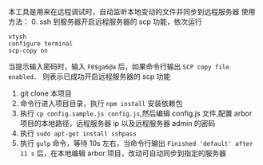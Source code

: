 本工具是用来在远程调试时，自动监听本地变动的文件并同步到远程服务器
使用方法：
0. ssh 到服务器开启远程服务器的 scp 功能，依次运行
```
vtysh
configure terminal
scp-copy on
```
当提示输入密码时，输入 `F8$ga6@a` 后，如果命令行输出 `SCP copy file enabled. ` 则表示已成功开启远程服务器的 scp 功能
1. git clone 本项目
2. 命令行进入项目目录，执行 `npm install` 安装依赖包
3. 执行 `cp config.sample.js config.js`,然后编辑 config.js 文件,配置 arbor 项目的本地路径，远程服务器 ip 以及远程服务器 admin 的密码
4. 执行 `sudo apt-get install sshpass`
5. 执行 `gulp` 命令，等待 10s 左右，当命令行输出 `Finished 'default' after 11 s` 后，在本地编辑 arbor 项目，改动可自动同步到指定的服务器